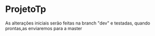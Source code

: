 # ProjetoTp

As alterações iniciais serão feitas na branch "dev" e testadas, quando prontas,as enviaremos para a master

